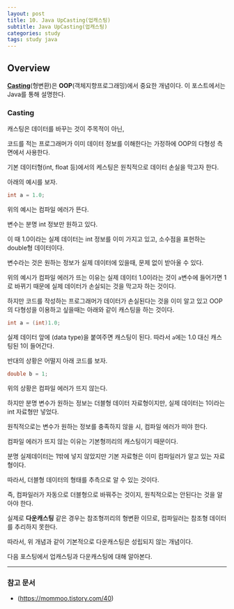 ```yaml
---
layout: post
title: 10. Java UpCasting(업캐스팅)
subtitle: Java UpCasting(업캐스팅)
categories: study
tags: study java
---
```


## Overview

**[Casting]()**(형변환)은 **OOP**(객체지향프로그래밍)에서 중요한 개념이다. 이 포스트에서는 Java를 통해 설명한다.


### Casting

캐스팅은 데이터를 바꾸는 것이 주목적이 아닌,

코드를 적는 프로그래머가 이미 데이터 정보를 이해한다는 가정하에 OOP의 다형성 측면에서 사용한다.

기본 데이터형(int, float 등)에서의 케스팅은 원칙적으로 데이터 손실을 막고자 한다.

아래의 예시를 보자.

```java
int a = 1.0;
```

위의 예시는 컴파일 에러가 뜬다.

변수는 분명 int 정보만 원하고 있다.

이 때 1.0이라는 실제 데이터는 int 정보를 이미 가지고 있고, 소수점을 표현하는 double형 데이터이다.

변수라는 것은 원하는 정보가 실제 데이터에 있을때, 문제 없이 받아올 수 있다.

위의 예시가 컴파일 에러가 뜨는 이유는 실제 데이터 1.0이라는 것이 `a`변수에 들어가면 1로 바뀌기 때문에 실제 데이터가 손실되는 것을 막고자 하는 것이다.

하지만 코드를 작성하는 프로그래머가 데이터가 손실된다는 것을 이미 알고 있고 OOP의 다형성을 이용하고 싶을때는 아래와 같이 캐스팅을 하는 것이다.

```java
int a = (int)1.0;
```

실제 데이터 앞에 (data type)을 붙여주면 캐스팅이 된다. 따라서 `a`에는 1.0 대신 캐스팅된 1이 들어간다.

반대의 상황은 어떨지 아래 코드를 보자.

```java
double b = 1;
```

위의 상황은 컴파일 에러가 뜨지 않는다.

하지만 분명 변수가 원하는 정보는 더블형 데이터 자료형이지만, 실제 데이터는 1이라는 int 자료형만 넣었다.

원칙적으로는 변수가 원하는 정보를 충족하지 않을 시, 컴파일 에러가 떠야 한다.

컴파일 에러가 뜨지 않는 이유는 기본형끼리의 캐스팅이기 때문이다.

분명 실제데이터는 1밖에 넣지 않았지만 기본 자료형은 이미 컴파일러가 알고 있는 자료형이다.

따라서, 더블형 데이터의 형태를 추측으로 알 수 있는 것이다.

즉, 컴파일러가 자동으로 더블형으로 바꿔주는 것이지, 원칙적으로는 안된다는 것을 알아야 한다.

실제로 **다운캐스팅** 같은 경우는 참조형끼리의 형변환 이므로, 컴파일러는 참조형 데이터를 추리하지 못한다.

따라서, 위 개념과 같이 기본적으로 다운캐스팅은 성립되지 않는 개념이다.

다음 포스팅에서 업캐스팅과 다운캐스팅에 대해 알아본다.

***

### 참고 문서
- (https://mommoo.tistory.com/40)
